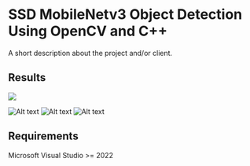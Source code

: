 # SSD MobileNetv3 Object Detection Using OpenCV and C++

A short description about the project and/or client.

## Results

![](https://github.com/heghesalexandrucristian/Object_Detection_MobileNetV3_OpenCV/blob/master/Results/peopleWalking.gif)

<img src="https://github.com/heghesalexandrucristian/Object_Detection_MobileNetV3_OpenCV/blob/master/Results/pedestrians.jpg" alt="Alt text">

<img src="https://github.com/heghesalexandrucristian/Object_Detection_MobileNetV3_OpenCV/blob/master/Results/people.jpg" alt="Alt text">

<img src="https://github.com/heghesalexandrucristian/Object_Detection_MobileNetV3_OpenCV/blob/master/Results/town.jpg" alt="Alt text">

## Requirements
Microsoft Visual Studio >= 2022
